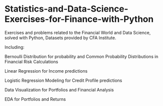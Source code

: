 # Statistics-and-Data-Science-Exercises-for-Finance-with-Python
Exercises and problems related to the Financial World and Data Science, solved with Python, Datasets provided by CFA Institute.

Including: 

Bernoulli Distribution for probability and Common Probability Distributions in Financial Risk Calculations

Linear Regression for Income predictions

Logistic Regression Modeling for Credit Profile predictions

Data Visualization for Portfolios and Financial Analysis

EDA for Portfolios and Returns

          
